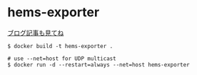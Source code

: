 # hems-exporter

[ブログ記事も見てね](https://minokavva.room4.dev/blog/20231206_advent_calenter_2023_echonet/)

```
$ docker build -t hems-exporter .

# use --net=host for UDP multicast
$ docker run -d --restart=always --net=host hems-exporter
```
